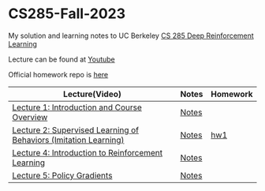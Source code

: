 # CS285-Fall-2023
My solution and learning notes to UC Berkeley [CS 285 Deep Reinforcement Learning](https://rail.eecs.berkeley.edu/deeprlcourse/)

Lecture can be found at [Youtube](https://www.youtube.com/playlist?list=PL_iWQOsE6TfVYGEGiAOMaOzzv41Jfm_Ps)

Official homework repo is [here](https://github.com/berkeleydeeprlcourse/homework_fall2023?tab=readme-ov-file)

| Lecture(Video) | Notes | Homework |
|----------|----------|----------|
| [Lecture 1: Introduction and Course Overview](https://www.youtube.com/watch?v=SupFHGbytvA&list=PL_iWQOsE6TfVYGEGiAOMaOzzv41Jfm_Ps&index=1&t=9s) | [Notes](https://github.com/ZisenShao/CS285-Fall-2023/blob/main/lecture1/Lecture%201%20Introduction%20and%20Course%20Overview/Lecture%201%20Introduction%20and%20Course%20Overview%2094e40da90fda400e9750aca4241b7e67.md) |  |
| [Lecture 2: Supervised Learning of Behaviors (Imitation Learning)](https://www.youtube.com/watch?v=tbLaFtYpWWU&list=PL_iWQOsE6TfVYGEGiAOMaOzzv41Jfm_Ps&index=4) | [Notes](https://github.com/ZisenShao/CS285-Fall-2023/blob/main/lecture2/Lecture%202%20Supervised%20Learning%20of%20Behaviors%20%26%20Imitation%20Learning/Lecture%202%20Supervised%20Learning%20of%20Behaviors%20%26%20Imita%2087c7b325e13a4c898cc40d07482cec76.md) | [hw1](https://github.com/ZisenShao/CS285-Fall-2023/tree/main/homework/hw1) |
| [Lecture 4: Introduction to Reinforcement Learning](https://www.youtube.com/watch?v=jds0Wh9jTvE&list=PL_iWQOsE6TfVYGEGiAOMaOzzv41Jfm_Ps&index=9) | [Notes](https://github.com/ZisenShao/CS285-Fall-2023/blob/main/lecture4/Lecture%204%20Introduction%20to%20Reinforcement%20Learning/Lecture%204%20Introduction%20to%20Reinforcement%20Learning%207247b7a08797403c9969e6af0394a838.md) | |
| [Lecture 5: Policy Gradients](https://www.youtube.com/watch?v=GKoKNYaBvM0&list=PL_iWQOsE6TfVYGEGiAOMaOzzv41Jfm_Ps&index=15) | [Notes](https://github.com/ZisenShao/CS285-Fall-2023/blob/main/lecture5/lec-5%20note.pdf) | |
